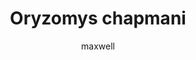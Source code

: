 ---
layout: post
author: maxwell
title: Oryzomys chapmani
description: 
tags: []
image: 
  feature: 
  credit: 
  creditlink: 
permalink: oryzomys-chapmani
---